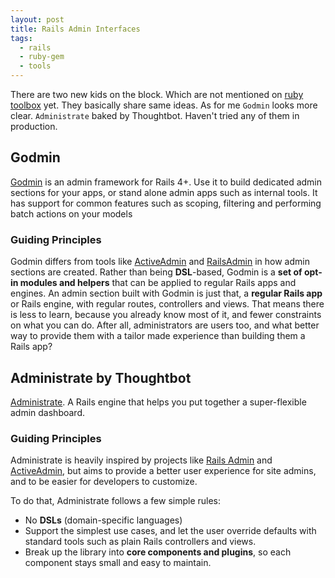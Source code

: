 ```yaml
---
layout: post
title: Rails Admin Interfaces
tags:
  - rails
  - ruby-gem
  - tools
---
```


There are two new kids on the block. Which are not mentioned on [ruby toolbox](https://www.ruby-toolbox.com/categories/rails_admin_interfaces) yet. They basically share same ideas. As for me `Godmin` looks more clear. `Administrate` baked by Thoughtbot. Haven't tried any of them in production.

## Godmin

[Godmin](https://github.com/varvet/godmin) is an admin framework for Rails 4+. Use it to build dedicated admin sections for your apps, or stand alone admin apps such as internal tools. It has support for common features such as scoping, filtering and performing batch actions on your models

### Guiding Principles

Godmin differs from tools like [ActiveAdmin](https://github.com/activeadmin/activeadmin) and [RailsAdmin](https://github.com/sferik/rails_admin) in how admin sections are created. Rather than being **DSL**-based, Godmin is a **set of opt-in modules and helpers** that can be applied to regular Rails apps and engines. An admin section built with Godmin is just that, a **regular Rails app** or Rails engine, with regular routes, controllers and views. That means there is less to learn, because you already know most of it, and fewer constraints on what you can do. After all, administrators are users too, and what better way to provide them with a tailor made experience than building them a Rails app?

## Administrate by Thoughtbot

[Administrate](https://github.com/thoughtbot/administrate). A Rails engine that helps you put together a super-flexible admin dashboard.

### Guiding Principles

Administrate is heavily inspired by projects like [Rails Admin](https://github.com/sferik/rails_admin) and [ActiveAdmin](https://github.com/activeadmin/activeadmin), but aims to provide a better user experience for site admins, and to be easier for developers to customize.

To do that, Administrate follows a few simple rules:

 - No **DSLs** (domain-specific languages)
 - Support the simplest use cases, and let the user override defaults with standard tools such as plain Rails controllers and views.
 - Break up the library into **core components and plugins**, so each component stays small and easy to maintain.


